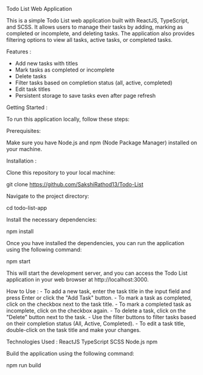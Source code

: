 Todo List Web Application 

This is a simple Todo List web application built with ReactJS, TypeScript, and SCSS. It allows users to manage their tasks by adding, marking as completed or incomplete, and deleting tasks. The application also provides filtering options to view all tasks, active tasks, or completed tasks.

Features :

- Add new tasks with titles
- Mark tasks as completed or incomplete
- Delete tasks
- Filter tasks based on completion status (all, active, completed)
- Edit task titles
- Persistent storage to save tasks even after page refresh

Getting Started :

To run this application locally, follow these steps:

Prerequisites:

Make sure you have Node.js and npm (Node Package Manager) installed on your machine.

Installation :

Clone this repository to your local machine:

   
git clone <https://github.com/SakshiRathod13/Todo-List>

Navigate to the project directory:

cd todo-list-app

Install the necessary dependencies:

npm install
   
Once you have installed the dependencies, you can run the application using the following command:

npm start

This will start the development server, and you can access the Todo List application in your web browser at http://localhost:3000.

How to Use :
    - To add a new task, enter the task title in the input field and press Enter or click the "Add Task" button.
    - To mark a task as completed, click on the checkbox next to the task title.
    - To mark a completed task as incomplete, click on the checkbox again.
    - To delete a task, click on the "Delete" button next to the task.
    - Use the filter buttons to filter tasks based on their completion status (All, Active, Completed).
    - To edit a task title, double-click on the task title and make your changes.


Technologies Used :
    ReactJS
    TypeScript
    SCSS
    Node.js
    npm

Build the application using the following command:

npm run build

